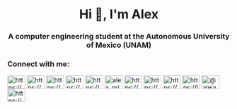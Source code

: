 <h1 align="center">Hi 👋, I'm Alex</h1>
<h3 align="center">A computer engineering student at the Autonomous University of Mexico (UNAM)</h3>

<h3 align="left">Connect with me:</h3>
<p align="left">
<a href="https://codepen.io/https://codepen.io/alexgrim12" target="blank"><img align="center" src="https://raw.githubusercontent.com/rahuldkjain/github-profile-readme-generator/master/src/images/icons/Social/codepen.svg" alt="https://codepen.io/alexgrim12" height="30" width="40" /></a>
<a href="https://linkedin.com/in/https://www.linkedin.com/in/alejandro-gutiérrez-grimaldo-325b21242/" target="blank"><img align="center" src="https://raw.githubusercontent.com/rahuldkjain/github-profile-readme-generator/master/src/images/icons/Social/linked-in-alt.svg" alt="https://www.linkedin.com/in/alejandro-gutiérrez-grimaldo-325b21242/" height="30" width="40" /></a>
<a href="https://stackoverflow.com/users/https://stackoverflow.com/users/20097189/alex-grim" target="blank"><img align="center" src="https://raw.githubusercontent.com/rahuldkjain/github-profile-readme-generator/master/src/images/icons/Social/stack-overflow.svg" alt="https://stackoverflow.com/users/20097189/alex-grim" height="30" width="40" /></a>
<a href="https://codesandbox.com/https://codesandbox.io/u/alexgrim" target="blank"><img align="center" src="https://raw.githubusercontent.com/rahuldkjain/github-profile-readme-generator/master/src/images/icons/Social/codesandbox.svg" alt="https://codesandbox.io/u/alexgrim" height="30" width="40" /></a>
<a href="https://kaggle.com/https://www.kaggle.com/alexgrim12" target="blank"><img align="center" src="https://raw.githubusercontent.com/rahuldkjain/github-profile-readme-generator/master/src/images/icons/Social/kaggle.svg" alt="https://www.kaggle.com/alexgrim12" height="30" width="40" /></a>
<a href="https://instagram.com/alex_grim_" target="blank"><img align="center" src="https://raw.githubusercontent.com/rahuldkjain/github-profile-readme-generator/master/src/images/icons/Social/instagram.svg" alt="alex_grim_" height="30" width="40" /></a>
<a href="https://www.behance.net/https://www.behance.net/alejandgrimald6" target="blank"><img align="center" src="https://raw.githubusercontent.com/rahuldkjain/github-profile-readme-generator/master/src/images/icons/Social/behance.svg" alt="https://www.behance.net/alejandgrimald6" height="30" width="40" /></a>
<a href="https://www.codechef.com/users/https://www.codechef.com/users/alexgrim" target="blank"><img align="center" src="https://cdn.jsdelivr.net/npm/simple-icons@3.1.0/icons/codechef.svg" alt="https://www.codechef.com/users/alexgrim" height="30" width="40" /></a>
<a href="https://www.hackerrank.com/https://www.hackerrank.com/alejandrogrim12" target="blank"><img align="center" src="https://raw.githubusercontent.com/rahuldkjain/github-profile-readme-generator/master/src/images/icons/Social/hackerrank.svg" alt="https://www.hackerrank.com/alejandrogrim12" height="30" width="40" /></a>
<a href="https://www.leetcode.com/https://leetcode.com/alexgrim12/" target="blank"><img align="center" src="https://raw.githubusercontent.com/rahuldkjain/github-profile-readme-generator/master/src/images/icons/Social/leet-code.svg" alt="https://leetcode.com/alexgrim12/" height="30" width="40" /></a>
<a href="https://www.hackerearth.com/@alejandrogrim12" target="blank"><img align="center" src="https://raw.githubusercontent.com/rahuldkjain/github-profile-readme-generator/master/src/images/icons/Social/hackerearth.svg" alt="@alejandrogrim12" height="30" width="40" /></a>
<a href="https://www.topcoder.com/members/https://platform.topcoder.com/profile/alexgrim" target="blank"><img align="center" src="https://raw.githubusercontent.com/rahuldkjain/github-profile-readme-generator/master/src/images/icons/Social/topcoder.svg" alt="https://platform.topcoder.com/profile/alexgrim" height="30" width="40" /></a>
</p>


